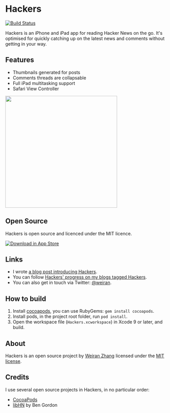 # Hackers

[![Build Status](https://travis-ci.org/weiran/Hackers.svg?branch=master)](https://travis-ci.org/weiran/Hackers)

Hackers is an iPhone and iPad app for reading Hacker News on the go. It's optimised for quickly catching up on the latest news and comments without getting in your way.

## Features

* Thumbnails generated for posts
* Comments threads are collapsable
* Full iPad multitasking support
* Safari View Controller

<img src="https://github.com/weiran/Hackers/raw/master/Screenshots/iPhoneX_Ultimate_framed.png" width="350">

## Open Source

Hackers is open source and licenced under the MIT licence.

[![Download in App Store][3]][2]

[2]: https://itunes.apple.com/gb/app/hackers-hacker-news-reading/id603503901?at=11l4G8&ct=github
[3]: http://i.imgur.com/oRdf2WM.png

## Links

* I wrote [a blog post introducing Hackers](http://weiran.co/blog/2013/3/hackers-a-hacker-news-app-for-iphone). 
* You can follow [Hackers' progress on my blogs tagged Hackers](http://weiran.co/?tag=hackers).
* You can also get in touch via Twitter: [@weiran](https://twitter.com/weiran).

## How to build

1. Install [cocoapods](http://cocoapods.org/), you can use RubyGems: `gem install cocoapods`.
2. Install pods, in the project root folder, run `pod install`.
3. Open the workspace file (`Hackers.xcworkspace`) in Xcode 9 or later, and build.

## About

Hackers is an open source project by [Weiran Zhang](http://weiran.co) licensed under the [MIT license](http://opensource.org/licenses/MIT).

## Credits

I use several open source projects in Hackers, in no particular order:

* [CocoaPods](https://github.com/CocoaPods/CocoaPods)
* [libHN](https://github.com/bennyguitar/libHN) by Ben Gordon
